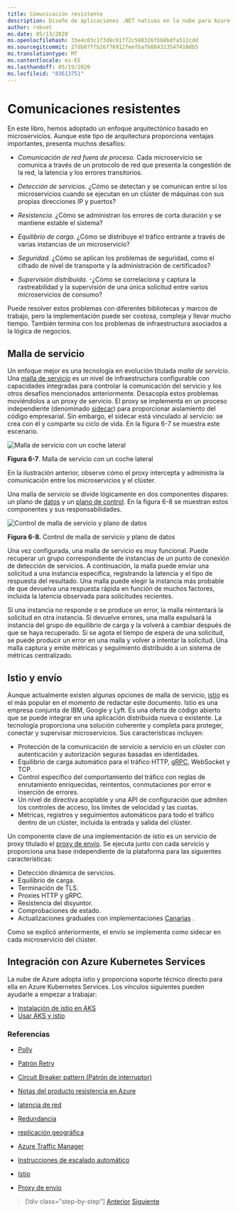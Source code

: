 ```yaml
---
title: Comunicación resistente
description: Diseño de aplicaciones .NET nativas en la nube para Azure | Comunicación resistente
author: robvet
ms.date: 05/13/2020
ms.openlocfilehash: 33e4c03c1f3d8c01f72c588326fbb0bdfa512cdd
ms.sourcegitcommit: 27db07ffb26f76912feefba7b884313547410db5
ms.translationtype: MT
ms.contentlocale: es-ES
ms.lasthandoff: 05/19/2020
ms.locfileid: "83613751"
---
```

# <a name="resilient-communications"></a>Comunicaciones resistentes

En este libro, hemos adoptado un enfoque arquitectónico basado en microservicios. Aunque este tipo de arquitectura proporciona ventajas importantes, presenta muchos desafíos:

- *Comunicación de red fuera de proceso.* Cada microservicio se comunica a través de un protocolo de red que presenta la congestión de la red, la latencia y los errores transitorios.

- *Detección de servicios.* ¿Cómo se detectan y se comunican entre sí los microservicios cuando se ejecutan en un clúster de máquinas con sus propias direcciones IP y puertos?

- *Resistencia.* ¿Cómo se administran los errores de corta duración y se mantiene estable el sistema?

- *Equilibrio de carga.* ¿Cómo se distribuye el tráfico entrante a través de varias instancias de un microservicio?

- *Seguridad.* ¿Cómo se aplican los problemas de seguridad, como el cifrado de nivel de transporte y la administración de certificados?

- *Supervisión distribuida.* -¿Cómo se correlaciona y captura la rastreabilidad y la supervisión de una única solicitud entre varios microservicios de consumo?

Puede resolver estos problemas con diferentes bibliotecas y marcos de trabajo, pero la implementación puede ser costosa, compleja y llevar mucho tiempo. También termina con los problemas de infraestructura asociados a la lógica de negocios.

## <a name="service-mesh"></a>Malla de servicio

Un enfoque mejor es una tecnología en evolución titulada *malla de servicio*. Una [malla de servicio](https://www.nginx.com/blog/what-is-a-service-mesh/) es un nivel de infraestructura configurable con capacidades integradas para controlar la comunicación del servicio y los otros desafíos mencionados anteriormente. Desacopla estos problemas moviéndolos a un proxy de servicio. El proxy se implementa en un proceso independiente (denominado [sidecar](https://docs.microsoft.com/azure/architecture/patterns/sidecar)) para proporcionar aislamiento del código empresarial. Sin embargo, el sidecar está vinculado al servicio: se crea con él y comparte su ciclo de vida. En la figura 6-7 se muestra este escenario.

![Malla de servicio con un coche lateral](./media/service-mesh-with-side-car.png)

**Figura 6-7**. Malla de servicio con un coche lateral

En la ilustración anterior, observe cómo el proxy intercepta y administra la comunicación entre los microservicios y el clúster.

Una malla de servicio se divide lógicamente en dos componentes dispares: un plano de [datos](https://blog.envoyproxy.io/service-mesh-data-plane-vs-control-plane-2774e720f7fc) y un [plano de control](https://blog.envoyproxy.io/service-mesh-data-plane-vs-control-plane-2774e720f7fc). En la figura 6-8 se muestran estos componentes y sus responsabilidades.

![Control de malla de servicio y plano de datos](./media/istio-control-and-data-plane.png)

**Figura 6-8.** Control de malla de servicio y plano de datos

Una vez configurada, una malla de servicio es muy funcional. Puede recuperar un grupo correspondiente de instancias de un punto de conexión de detección de servicios. A continuación, la malla puede enviar una solicitud a una instancia específica, registrando la latencia y el tipo de respuesta del resultado. Una malla puede elegir la instancia más probable de que devuelva una respuesta rápida en función de muchos factores, incluida la latencia observada para solicitudes recientes.

Si una instancia no responde o se produce un error, la malla reintentará la solicitud en otra instancia. Si devuelve errores, una malla expulsará la instancia del grupo de equilibrio de carga y la volverá a cambiar después de que se haya recuperado. Si se agota el tiempo de espera de una solicitud, se puede producir un error en una malla y volver a intentar la solicitud. Una malla captura y emite métricas y seguimiento distribuido a un sistema de métricas centralizado.

## <a name="istio-and-envoy"></a>Istio y envío

Aunque actualmente existen algunas opciones de malla de servicio, [istio](https://istio.io/docs/concepts/what-is-istio/) es el más popular en el momento de redactar este documento. Istio es una empresa conjunta de IBM, Google y Lyft. Es una oferta de código abierto que se puede integrar en una aplicación distribuida nueva o existente. La tecnología proporciona una solución coherente y completa para proteger, conectar y supervisar microservicios. Sus características incluyen:

- Protección de la comunicación de servicio a servicio en un clúster con autenticación y autorización seguras basadas en identidades.
- Equilibrio de carga automático para el tráfico HTTP, [gRPC](https://grpc.io/), WebSocket y TCP.
- Control específico del comportamiento del tráfico con reglas de enrutamiento enriquecidas, reintentos, conmutaciones por error e inserción de errores.
- Un nivel de directiva acoplable y una API de configuración que admiten los controles de acceso, los límites de velocidad y las cuotas.
- Métricas, registros y seguimientos automáticos para todo el tráfico dentro de un clúster, incluida la entrada y salida del clúster.

Un componente clave de una implementación de istio es un servicio de proxy titulado el [proxy de envío](https://www.envoyproxy.io/docs/envoy/latest/intro/what_is_envoy). Se ejecuta junto con cada servicio y proporciona una base independiente de la plataforma para las siguientes características:

- Detección dinámica de servicios.
- Equilibrio de carga.
- Terminación de TLS.
- Proxies HTTP y gRPC.
- Resistencia del disyuntor.
- Comprobaciones de estado.
- Actualizaciones graduales con implementaciones [Canarias](https://martinfowler.com/bliki/CanaryRelease.html) .

Como se explicó anteriormente, el envío se implementa como sidecar en cada microservicio del clúster.

## <a name="integration-with-azure-kubernetes-services"></a>Integración con Azure Kubernetes Services

La nube de Azure adopta istio y proporciona soporte técnico directo para ella en Azure Kubernetes Services. Los vínculos siguientes pueden ayudarle a empezar a trabajar:

- [Instalación de istio en AKS](https://docs.microsoft.com/azure/aks/istio-install)
- [Usar AKS y istio](https://docs.microsoft.com/azure/aks/istio-scenario-routing)

### <a name="references"></a>Referencias

- [Polly](http://www.thepollyproject.org/)

- [Patrón Retry](https://docs.microsoft.com/azure/architecture/patterns/retry)

- [Circuit Breaker pattern (Patrón de interruptor)](https://docs.microsoft.com/azure/architecture/patterns/circuit-breaker) 

- [Notas del producto resistencia en Azure](https://azure.microsoft.com/mediahandler/files/resourcefiles/resilience-in-azure-whitepaper/Resilience%20in%20Azure.pdf)

- [latencia de red](https://www.techopedia.com/definition/8553/network-latency)

- [Redundancia](https://docs.microsoft.com/azure/architecture/guide/design-principles/redundancy)

- [replicación geográfica](https://docs.microsoft.com/azure/sql-database/sql-database-active-geo-replication)

- [Azure Traffic Manager](https://docs.microsoft.com/azure/traffic-manager/traffic-manager-overview)

- [Instrucciones de escalado automático](https://docs.microsoft.com/azure/architecture/best-practices/auto-scaling)

- [Istio](https://istio.io/docs/concepts/what-is-istio/)

- [Proxy de envío](https://www.envoyproxy.io/docs/envoy/latest/intro/what_is_envoy)

>[!div class="step-by-step"]
>[Anterior](infrastructure-resiliency-azure.md)
>[Siguiente](monitoring-health.md)
